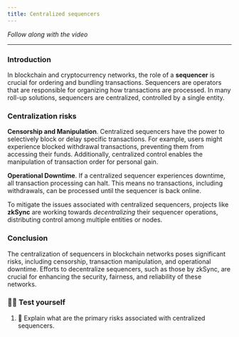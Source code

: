 ```yaml
---
title: Centralized sequencers
---
```


_Follow along with the video_

---

### Introduction

In blockchain and cryptocurrency networks, the role of a **sequencer** is crucial for ordering and bundling transactions. Sequencers are operators that are responsible for organizing how transactions are processed. In many roll-up solutions, sequencers are centralized, controlled by a single entity.

### Centralization risks

**Censorship and Manipulation**. Centralized sequencers have the power to selectively block or delay specific transactions. For example, users might experience blocked withdrawal transactions, preventing them from accessing their funds. Additionally, centralized control enables the manipulation of transaction order for personal gain.

**Operational Downtime**. If a centralized sequencer experiences downtime, all transaction processing can halt. This means no transactions, including withdrawals, can be processed until the sequencer is back online.

To mitigate the issues associated with centralized sequencers, projects like **zkSync** are working towards _decentralizing_ their sequencer operations, distributing control among multiple entities or nodes.

### Conclusion

The centralization of sequencers in blockchain networks poses significant risks, including censorship, transaction manipulation, and operational downtime. Efforts to decentralize sequencers, such as those by zkSync, are crucial for enhancing the security, fairness, and reliability of these networks.

### 🧑‍💻 Test yourself

1. 📕 Explain what are the primary risks associated with centralized sequencers.
